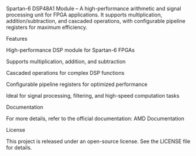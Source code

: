 Spartan-6 DSP48A1 Module – A high-performance arithmetic and signal processing unit for FPGA applications. It supports multiplication, addition/subtraction, and cascaded operations, with configurable pipeline registers for maximum efficiency.

Features

High-performance DSP module for Spartan-6 FPGAs

Supports multiplication, addition, and subtraction

Cascaded operations for complex DSP functions

Configurable pipeline registers for optimized performance

Ideal for signal processing, filtering, and high-speed computation tasks

Documentation

For more details, refer to the official documentation: AMD Documentation

License

This project is released under an open-source license. See the LICENSE file for details.
